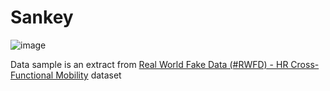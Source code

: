 # Sankey

![image](https://github.com/user-attachments/assets/8ba8abed-ec0e-427c-9b83-c830227d710d)

Data sample is an extract from [Real World Fake Data (#RWFD) - HR Cross-Functional Mobility](https://sonsofhierarchies.com/real-world-fake-data-hr-cross-functional-mobility/) dataset
